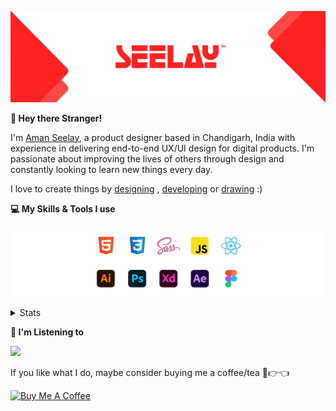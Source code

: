[![banner](./images/seelay.svg)](https://www.seelay.in)

**👋 Hey there Stranger!**

I'm [Aman Seelay](https://www.seelay.in), a product designer based in Chandigarh, India with experience in delivering end-to-end UX/UI design for digital products. I'm passionate about improving the lives of others through design and constantly looking to learn new things every day.

I love to create things by [designing](https://www.seelay.in/#work) , [developing](https://www.seelay.in/#projects) or [drawing](https://art.seelay.in) :)

**💻 My Skills & Tools I use**

[![banner](./images/skills&tools.svg)](https://www.seelay.in/about)

<details>
  <summary>Stats</summary>

---

<!--START_SECTION:waka-->
![Profile Views](http://img.shields.io/badge/Profile%20Views-9-blue)

**🐱 My GitHub Data** 

> 📦 506.2 kB Used in GitHub's Storage 
 > 
> 🏆 236 Contributions in the Year 2023
 > 
> 💼 Opted to Hire
 > 
> 📜 1 Public Repository 
 > 
> 🔑 44 Private Repository 
 > 
**I'm a Night 🦉** 

```text
🌞 Morning                274 commits         █████░░░░░░░░░░░░░░░░░░░░   18.88 % 
🌆 Daytime                240 commits         ████░░░░░░░░░░░░░░░░░░░░░   16.54 % 
🌃 Evening                429 commits         ███████░░░░░░░░░░░░░░░░░░   29.57 % 
🌙 Night                  508 commits         █████████░░░░░░░░░░░░░░░░   35.01 % 
```
📅 **I'm Most Productive on Sunday** 

```text
Monday                   189 commits         ███░░░░░░░░░░░░░░░░░░░░░░   13.03 % 
Tuesday                  258 commits         ████░░░░░░░░░░░░░░░░░░░░░   17.78 % 
Wednesday                126 commits         ██░░░░░░░░░░░░░░░░░░░░░░░   08.68 % 
Thursday                 250 commits         ████░░░░░░░░░░░░░░░░░░░░░   17.23 % 
Friday                   155 commits         ███░░░░░░░░░░░░░░░░░░░░░░   10.68 % 
Saturday                 200 commits         ███░░░░░░░░░░░░░░░░░░░░░░   13.78 % 
Sunday                   273 commits         █████░░░░░░░░░░░░░░░░░░░░   18.81 % 
```


📊 **This Week I Spent My Time On** 

```text
🕑︎ Time Zone: Asia/Kolkata

💬 Programming Languages: 
JavaScript               3 hrs 2 mins        ████████████░░░░░░░░░░░░░   48.99 % 
TypeScript               1 hr 23 mins        ██████░░░░░░░░░░░░░░░░░░░   22.36 % 
Markdown                 45 mins             ███░░░░░░░░░░░░░░░░░░░░░░   12.10 % 
Other                    37 mins             ███░░░░░░░░░░░░░░░░░░░░░░   10.17 % 
JSON                     16 mins             █░░░░░░░░░░░░░░░░░░░░░░░░   04.37 % 

🔥 Editors: 
VS Code                  6 hrs 12 mins       █████████████████████████   100.00 % 

💻 Operating System: 
Windows                  6 hrs 12 mins       █████████████████████████   100.00 % 
```

**I Mostly Code in JavaScript** 

```text
JavaScript               31 repos            █████████████████░░░░░░░░   67.39 % 
TypeScript               12 repos            ███████░░░░░░░░░░░░░░░░░░   26.09 % 
Java                     3 repos             ██░░░░░░░░░░░░░░░░░░░░░░░   06.52 % 
```




 Last Updated on 03/05/2023 06:38:09 UTC
<!--END_SECTION:waka-->

---

 </details>

**🎵 I'm Listening to**

<object data="https://now-play.vercel.app/api/generate?uid=7a17a86e-d6b7-43b5-8d9c-1d6dae42a779" >

  <img src="https://now-play.vercel.app/api/generate?uid=7a17a86e-d6b7-43b5-8d9c-1d6dae42a779" />

</object>

If you like what I do, maybe consider buying me a coffee/tea 🥺👉👈

<a href="https://www.buymeacoffee.com/seelay" target="_blank"><img src="https://cdn.buymeacoffee.com/buttons/v2/default-red.png" alt="Buy Me A Coffee" width="150" ></a>
